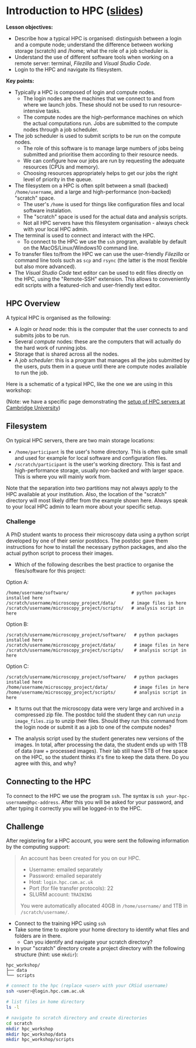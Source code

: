 # Introduction to HPC ([slides]())

**Lesson objectives:**

- Describe how a typical HPC is organised: distinguish between a login and a compute node; understand the difference between working storage (scratch) and /home; what the role of a job scheduler is.
- Understand the use of different software tools when working on a remote server: terminal, _Filezilla_ and _Visual Studio Code_.
- Login to the HPC and navigate its filesystem.
<!-- - Move files to/from the HPC. 
- Mount the HPC filesystem on the local machine -->

**Key points:**

- Typically a HPC is composed of login and compute nodes. 
  - The login nodes are the machines that we connect to and from where we launch jobs. These should not be used to run resource-intensive tasks.
  - The compute nodes are the high-performance machines on which the actual computations run. Jobs are submitted to the compute nodes through a job scheduler.
- The job scheduler is used to submit scripts to be run on the compute nodes. 
  - The role of this software is to manage large numbers of jobs being submitted and prioritise them according to their resource needs. 
  - We can configure how our jobs are run by requesting the adequate resources (CPUs and memory). 
  - Choosing resources appropriately helps to get our jobs the right level of priority in the queue.
- The filesystem on a HPC is often split between a small (backed) `/home/username`, and a large and high-performance (non-backed) "scratch" space. 
  - The user's `/home` is used for things like configuration files and local software instalation.
  - The "scratch" space is used for the actual data and analysis scripts. 
  - Not all HPC servers have this filesystem organisation - always check with your local HPC admin.
- The terminal is used to connect and interact with the HPC. 
  - To connect to the HPC we use the `ssh` program, available by default on the MacOS/Linux/Windows10 command line. 
- To transfer files to/from the HPC we can use the user-friendly _Filezilla_ or command line tools such as `scp` and `rsync` (the latter is the most flexible but also more advanced). 
- The _Visual Studio Code_ text editor can be used to edit files directly on the HPC, using the "Remote-SSH" extension. This allows to conveniently edit scripts with a featured-rich and user-friendly text editor. 



## HPC Overview 

A typical HPC is organised as the following:

- A *login* or *head* node: this is the computer that the user connects to and submits jobs to be run.
- Several *compute* nodes: these are the computers that will actually do the hard work of running jobs.
- Storage that is shared across all the nodes.
- A *job scheduler*: this is a program that manages all the jobs submitted by the users, puts them in a queue until there are compute nodes available to run the job.

Here is a schematic of a typical HPC, like the one we are using in this workshop:

(Note: we have a specific page demonstrating the [setup of HPC servers at Cambridge University](../extras/cambridge_hpc_servers.md))


## Filesystem

On typical HPC servers, there are two main storage locations:

- `/home/participant` is the user's home directory. This is often quite small and used for example for local software and configuration files.
- `/scratch/participant` is the user's working directory. This is fast and high-performance storage, usually non-backed and with larger space. This is where you will mainly work from. 

Note that the separation into two partitions may not always apply to the HPC available at your institution. 
Also, the location of the "scratch" directory will most likely differ from the example shown here. 
Always speak to your local HPC admin to learn more about your specific setup. 


### Challenge

A PhD student wants to process their microscopy data using a python script developed by one of their senior postdocs. 
The postdoc gave them instructions for how to install the necessary python packages, and also the actual python script to process their images. 

- Which of the following describes the best practice to organise the files/software for this project: 

Option A:

```
/home/username/software/                        # python packages installed here
/scratch/username/microscopy_project/data/      # image files in here 
/scratch/username/microscopy_project/scripts/   # analysis script in here
```

Option B:

```
/scratch/username/microscopy_project/software/   # python packages installed here
/scratch/username/microscopy_project/data/       # image files in here 
/scratch/username/microscopy_project/scripts/    # analysis script in here
```

Option C:

```
/scratch/username/microscopy_project/software/   # python packages installed here
/home/username/microscopy_project/data/          # image files in here 
/home/username/microscopy_project/scripts/       # analysis script in here
```

- It turns out that the microscopy data were very large and archived in a compressed zip file. The postdoc told the student they can run `unzip image_files.zip` to unzip their files. Should they run this command from the login node or submit it as a job to one of the compute nodes? 

- The analysis script used by the student generates new versions of the images. In total, after processing the data, the student ends up with 1TB of data (raw + processed images). Their lab still have 5TB of free space on the HPC, so the student thinks it's fine to keep the data there. Do you agree with this, and why?


## Connecting to the HPC

To connect to the HPC we use the program `ssh`. 
The syntax is `ssh your-hpc-username@hpc-address`.
After this you will be asked for your password, and after typing it correctly you will be logged-in to the HPC. 


## Challenge

After registering for a HPC account, you were sent the following information by the computing support:

> An account has been created for you on our HPC. 
> 
> - Username: emailed separately
> - Password: emailed separately
> - Host: `login.hpc.cam.ac.uk`
> - Port (for file transfer protocols): 22 
> - SLURM account: `TRAINING`
> 
> You were automatically allocated 40GB in `/home/username/` and 1TB in `/scratch/username/`. 

- Connect to the training HPC using `ssh`
- Take some time to explore your home directory to identify what files and folders are in there.
  - Can you identify and navigate your scratch directory?
- In your "scratch" directory create a project directory with the following structure (hint: use `mkdir`):

```
hpc_workshop/
├── data
└── scripts
```

```bash
# connect to the hpc (replace <user> with your CRSid username)
ssh <user>@login.hpc.cam.ac.uk

# list files in home directory
ls -l

# navigate to scratch directory and create directories
cd scratch
mkdir hpc_workshop
mkdir hpc_workshop/data
mkdir hpc_workshop/scripts
```

